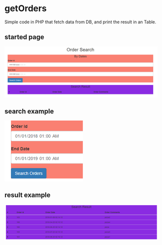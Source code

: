 # getOrders
Simple code in PHP that fetch data from DB, and print the result in an Table.

## started page
![alt text](order_search_1.PNG)

## search example
![alt text](order_search_2.PNG)

## result example
![alt text](order_search_3.PNG)
